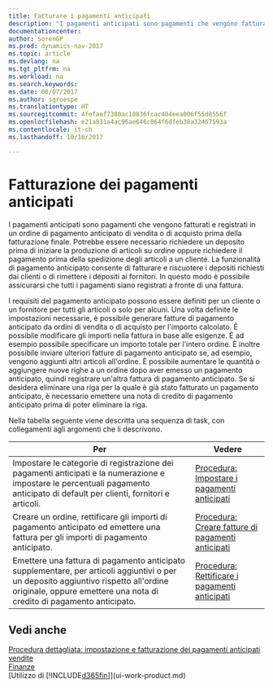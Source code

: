 ```yaml
---
title: Fatturare i pagamenti anticipati
description: "I pagamenti anticipati sono pagamenti che vengono fatturati e registrati in un ordine di pagamento anticipato di vendita o di acquisto prima della fatturazione finale. Potrebbe essere necessario richiedere un deposito prima di iniziare la produzione di articoli su ordine oppure richiedere il pagamento prima della spedizione degli articoli a un cliente. La funzionalità di pagamento anticipato consente di fatturare e riscuotere i depositi richiesti dai clienti o di rimettere i depositi ai fornitori. In questo modo è possibile assicurarsi che tutti i pagamenti siano registrati a fronte di una fattura."
documentationcenter: 
author: SorenGP
ms.prod: dynamics-nav-2017
ms.topic: article
ms.devlang: na
ms.tgt_pltfrm: na
ms.workload: na
ms.search.keywords: 
ms.date: 08/07/2017
ms.author: sgroespe
ms.translationtype: HT
ms.sourcegitcommit: 4fefaef7380ac10836fcac404eea006f55d8556f
ms.openlocfilehash: e21a831a4ac96ae646c864f6dfeb38a32467593a
ms.contentlocale: it-ch
ms.lasthandoff: 10/16/2017

---
```

# <a name="invoicing-prepayments"></a>Fatturazione dei pagamenti anticipati
I pagamenti anticipati sono pagamenti che vengono fatturati e registrati in un ordine di pagamento anticipato di vendita o di acquisto prima della fatturazione finale. Potrebbe essere necessario richiedere un deposito prima di iniziare la produzione di articoli su ordine oppure richiedere il pagamento prima della spedizione degli articoli a un cliente. La funzionalità di pagamento anticipato consente di fatturare e riscuotere i depositi richiesti dai clienti o di rimettere i depositi ai fornitori. In questo modo è possibile assicurarsi che tutti i pagamenti siano registrati a fronte di una fattura.  

 I requisiti del pagamento anticipato possono essere definiti per un cliente o un fornitore per tutti gli articoli o solo per alcuni. Una volta definite le impostazioni necessarie, è possibile generare fatture di pagamento anticipato da ordini di vendita o di acquisto per l'importo calcolato. È possibile modificare gli importi nella fattura in base alle esigenze. È ad esempio possibile specificare un importo totale per l'intero ordine. È inoltre possibile inviare ulteriori fatture di pagamento anticipato se, ad esempio, vengono aggiunti altri articoli all'ordine. È possibile aumentare le quantità o aggiungere nuove righe a un ordine dopo aver emesso un pagamento anticipato, quindi registrare un'altra fattura di pagamento anticipato. Se si desidera eliminare una riga per la quale è già stato fatturato un pagamento anticipato, è necessario emettere una nota di credito di pagamento anticipato prima di poter eliminare la riga.  

 Nella tabella seguente viene descritta una sequenza di task, con collegamenti agli argomenti che li descrivono.

|**Per**|**Vedere**|  
|------------|-------------|  
|Impostare le categorie di registrazione dei pagamenti anticipati e la numerazione e impostare le percentuali pagamento anticipato di default per clienti, fornitori e articoli.|[Procedura: Impostare i pagamenti anticipati](finance-set-up-prepayments.md)|
|Creare un ordine, rettificare gli importi di pagamento anticipato ed emettere una fattura per gli importi di pagamento anticipato.|[Procedura: Creare fatture di pagamenti anticipati](finance-how-to-create-prepayment-invoices.md)|  
|Emettere una fattura di pagamento anticipato supplementare, per articoli aggiuntivi o per un deposito aggiuntivo rispetto all'ordine originale, oppure emettere una nota di credito di pagamento anticipato.|[Procedura: Rettificare i pagamenti anticipati](finance-how-to-correct-prepayments.md)|  

## <a name="see-also"></a>Vedi anche  
[Procedura dettagliata: impostazione e fatturazione dei pagamenti anticipati vendite](walkthrough-setting-up-and-invoicing-sales-prepayments.md)  
[Finanze](finance.md)  
[Utilizzo di [!INCLUDE[d365fin](includes/d365fin_md.md)]](ui-work-product.md)

